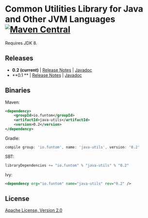 Common Utilities Library for Java and Other JVM Languages  [![Maven Central](https://maven-badges.herokuapp.com/maven-central/io.funtom/java-utils/badge.svg)](https://maven-badges.herokuapp.com/maven-central/io.funtom/java-utils/)
====================================================================================
Requires JDK 8.

Releases
----
* **0.2 (current)** | [Release Notes][RN v0.1] | [Javadoc][JDOCS v0.2]
* **0.1          ** | [Release Notes][RN v0.1] | [Javadoc][JDOCS v0.1]

Binaries
----

Maven:
```xml
<dependency>
    <groupId>io.funtom</groupId>
    <artifactId>java-utils</artifactId>
    <version>0.2</version>
</dependency>
```

Gradle:
```groovy
compile group: 'io.funtom', name: 'java-utils', version: '0.2'
```

SBT:
```scala
libraryDependencies += "io.funtom" % "java-utils" % "0.2"
```

Ivy:
```xml
<dependency org="io.funtom" name="java-utils" rev="0.2" />
```


License
----

[Apache License, Version 2.0][APLV2]

[RN v0.1]:<https://github.com/funtom-io/funtom-java-utils/releases/tag/v0.1>
[JDOCS v0.1]:<http://funtom-io.github.io/funtom-java-utils/releases/0.1/javadoc/>

[JDOCS v0.2]:<http://funtom-io.github.io/funtom-java-utils/releases/0.2/javadoc/>

[APLV2]:<http://www.apache.org/licenses/LICENSE-2.0>
